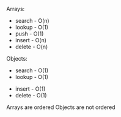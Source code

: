 Arrays:
- search - O(n)
- lookup - O(1)
- push - O(1)
- insert - O(n)
- delete - O(n)

Objects:
- search - O(1)
- lookup - O(1)
<!-- - push - O(1) -->
- insert - O(1)
- delete - O(1)

Arrays are ordered
Objects are not ordered